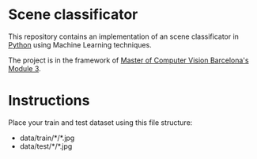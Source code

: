 # Scene classificator

This repository contains an implementation of an scene classificator in [Python](https://www.python.org/) using Machine Learning techniques.

The project is in the framework of [Master of Computer Vision Barcelona's](http://pagines.uab.cat/mcv) [Module 3](http://pagines.uab.cat/mcv/content/m3-machine-learning-computer-vision).

# Instructions

Place your train and test dataset using this file structure:

- data/train/\*/\*.jpg
- data/test/\*/\*.jpg


